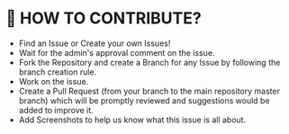 
# 🤝 HOW TO CONTRIBUTE?

- Find an Issue or Create your own Issues!
- Wait for the admin's approval comment on the issue.
- Fork the Repository and create a Branch for any Issue by following the branch creation rule.
- Work on the issue.
- Create a Pull Request (from your branch to the main repository master branch) which will be promptly reviewed and suggestions would be added to improve it.
- Add Screenshots to help us know what this issue is all about.
